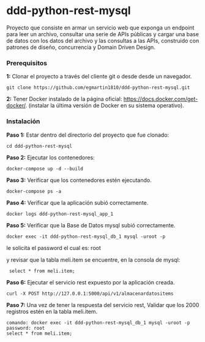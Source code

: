 # ddd-python-rest-mysql
Proyecto que consiste en armar un servicio web que exponga un endpoint para leer un archivo, consultar una serie de APIs públicas y cargar una base de datos con los datos del archivo y las consultas a las APIs, construido con patrones de diseño, concurrencia y Domain Driven Design.

### Prerequisitos

**1:** Clonar el proyecto a través del cliente git o desde desde un navegador.
```
git clone https://github.com/egmartin1810/ddd-python-rest-mysql.git
```
**2:** Tener Docker instalado de la página oficial: https://docs.docker.com/get-docker/. (instalar la última versión de Docker en su sistema operativo).

### Instalación

**Paso 1:** Estar dentro del directorio del proyecto que fue clonado:

```
cd ddd-python-rest-mysql
```

**Paso 2:** Ejecutar los contenedores:

```
docker-compose up -d --build 
```
**Paso 3:** Verificar que los contenedores estén ejecutando.

```
docker-compose ps -a
```

**Paso 4:** Verificar que la aplicación subió correctamente.

```
docker logs ddd-python-rest-mysql_app_1

```

**Paso 5:** Verificar que la Base de Datos mysql subió correctamente.

```
docker exec -it ddd-python-rest-mysql_db_1 mysql -uroot -p

```
le solicita el password el cual es: root

y revisar que la tabla meli.item se encuentre, en la consola de mysql:

```
 select * from meli.item;

```

**Paso 6:** Ejecutar el servicio rest expuesto por la aplicación creada.

```
curl -X POST http://127.0.0.1:5000/api/v1/almacenardatositems

```

**Paso 7:** Una vez de tener la respuesta del servicio rest, Validar que los 2000 registros estén en la tabla meli.item.

```
comando: docker exec -it ddd-python-rest-mysql_db_1 mysql -uroot -p
password: root
select * from meli.item; 

```
